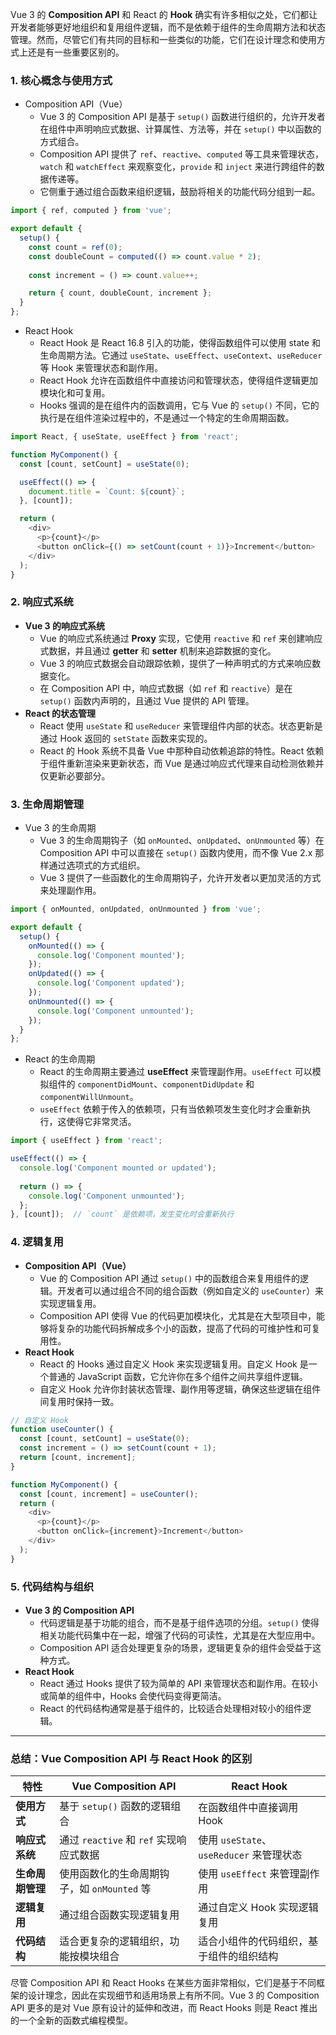 Vue 3 的 **Composition API** 和 React 的 **Hook** 确实有许多相似之处，它们都让开发者能够更好地组织和复用组件逻辑，而不是依赖于组件的生命周期方法和状态管理。然而，尽管它们有共同的目标和一些类似的功能，它们在设计理念和使用方式上还是有一些重要区别的。

### 1. **核心概念与使用方式**

- Composition API（Vue）
  - Vue 3 的 Composition API 是基于 `setup()` 函数进行组织的，允许开发者在组件中声明响应式数据、计算属性、方法等，并在 `setup()` 中以函数的方式组合。
  - Composition API 提供了 `ref`、`reactive`、`computed` 等工具来管理状态，`watch` 和 `watchEffect` 来观察变化，`provide` 和 `inject` 来进行跨组件的数据传递等。
  - 它侧重于通过组合函数来组织逻辑，鼓励将相关的功能代码分组到一起。

```js
import { ref, computed } from 'vue';

export default {
  setup() {
    const count = ref(0);
    const doubleCount = computed(() => count.value * 2);
    
    const increment = () => count.value++;

    return { count, doubleCount, increment };
  }
};
```

- React Hook
  - React Hook 是 React 16.8 引入的功能，使得函数组件可以使用 state 和生命周期方法。它通过 `useState`、`useEffect`、`useContext`、`useReducer` 等 Hook 来管理状态和副作用。
  - React Hook 允许在函数组件中直接访问和管理状态，使得组件逻辑更加模块化和可复用。
  - Hooks 强调的是在组件内的函数调用，它与 Vue 的 `setup()` 不同，它的执行是在组件渲染过程中的，不是通过一个特定的生命周期函数。

```js
import React, { useState, useEffect } from 'react';

function MyComponent() {
  const [count, setCount] = useState(0);

  useEffect(() => {
    document.title = `Count: ${count}`;
  }, [count]);

  return (
    <div>
      <p>{count}</p>
      <button onClick={() => setCount(count + 1)}>Increment</button>
    </div>
  );
}
```

### 2. **响应式系统**

- **Vue 3 的响应式系统**
  - Vue 的响应式系统通过 **Proxy** 实现，它使用 `reactive` 和 `ref` 来创建响应式数据，并且通过 **getter** 和 **setter** 机制来追踪数据的变化。
  - Vue 3 的响应式数据会自动跟踪依赖，提供了一种声明式的方式来响应数据变化。
  - 在 Composition API 中，响应式数据（如 `ref` 和 `reactive`）是在 `setup()` 函数内声明的，且通过 Vue 提供的 API 管理。
- **React 的状态管理**
  - React 使用 `useState` 和 `useReducer` 来管理组件内部的状态。状态更新是通过 Hook 返回的 `setState` 函数来实现的。
  - React 的 Hook 系统不具备 Vue 中那种自动依赖追踪的特性。React 依赖于组件重新渲染来更新状态，而 Vue 是通过响应式代理来自动检测依赖并仅更新必要部分。

### 3. **生命周期管理**

- Vue 3 的生命周期
  - Vue 3 的生命周期钩子（如 `onMounted`、`onUpdated`、`onUnmounted` 等）在 Composition API 中可以直接在 `setup()` 函数内使用，而不像 Vue 2.x 那样通过选项式的方式组织。
  - Vue 3 提供了一些函数化的生命周期钩子，允许开发者以更加灵活的方式来处理副作用。

```js
import { onMounted, onUpdated, onUnmounted } from 'vue';

export default {
  setup() {
    onMounted(() => {
      console.log('Component mounted');
    });
    onUpdated(() => {
      console.log('Component updated');
    });
    onUnmounted(() => {
      console.log('Component unmounted');
    });
  }
};
```

- React 的生命周期
  - React 的生命周期主要通过 **useEffect** 来管理副作用。`useEffect` 可以模拟组件的 `componentDidMount`、`componentDidUpdate` 和 `componentWillUnmount`。
  - `useEffect` 依赖于传入的依赖项，只有当依赖项发生变化时才会重新执行，这使得它非常灵活。

```js
import { useEffect } from 'react';

useEffect(() => {
  console.log('Component mounted or updated');
  
  return () => {
    console.log('Component unmounted');
  };
}, [count]);  // `count` 是依赖项，发生变化时会重新执行
```

### 4. **逻辑复用**

- **Composition API（Vue）**
  - Vue 的 Composition API 通过 `setup()` 中的函数组合来复用组件的逻辑。开发者可以通过组合不同的组合函数（例如自定义的 `useCounter`）来实现逻辑复用。
  - Composition API 使得 Vue 的代码更加模块化，尤其是在大型项目中，能够将复杂的功能代码拆解成多个小的函数，提高了代码的可维护性和可复用性。
- **React Hook**
  - React 的 Hooks 通过自定义 Hook 来实现逻辑复用。自定义 Hook 是一个普通的 JavaScript 函数，它允许你在多个组件之间共享组件逻辑。
  - 自定义 Hook 允许你封装状态管理、副作用等逻辑，确保这些逻辑在组件间复用时保持一致。

```js
// 自定义 Hook
function useCounter() {
  const [count, setCount] = useState(0);
  const increment = () => setCount(count + 1);
  return [count, increment];
}

function MyComponent() {
  const [count, increment] = useCounter();
  return (
    <div>
      <p>{count}</p>
      <button onClick={increment}>Increment</button>
    </div>
  );
}
```

### 5. **代码结构与组织**

- **Vue 3 的 Composition API**
  - 代码逻辑是基于功能的组合，而不是基于组件选项的分组。`setup()` 使得相关功能代码集中在一起，增强了代码的可读性，尤其是在大型应用中。
  - Composition API 适合处理更复杂的场景，逻辑更复杂的组件会受益于这种方式。
- **React Hook**
  - React 通过 Hooks 提供了较为简单的 API 来管理状态和副作用。在较小或简单的组件中，Hooks 会使代码变得更简洁。
  - React 的代码结构通常是基于组件的，比较适合处理相对较小的组件逻辑。

------

### 总结：Vue Composition API 与 React Hook 的区别

| 特性             | Vue Composition API                         | React Hook                               |
| ---------------- | ------------------------------------------- | ---------------------------------------- |
| **使用方式**     | 基于 `setup()` 函数的逻辑组合               | 在函数组件中直接调用 Hook                |
| **响应式系统**   | 通过 `reactive` 和 `ref` 实现响应式数据     | 使用 `useState`、`useReducer` 来管理状态 |
| **生命周期管理** | 使用函数化的生命周期钩子，如 `onMounted` 等 | 使用 `useEffect` 来管理副作用            |
| **逻辑复用**     | 通过组合函数实现逻辑复用                    | 通过自定义 Hook 实现逻辑复用             |
| **代码结构**     | 适合更复杂的逻辑组织，功能按模块组合        | 适合小组件的代码组织，基于组件的组织结构 |

尽管 Composition API 和 React Hooks 在某些方面非常相似，它们是基于不同框架的设计理念，因此在实现细节和适用场景上有所不同。Vue 3 的 Composition API 更多的是对 Vue 原有设计的延伸和改进，而 React Hooks 则是 React 推出的一个全新的函数式编程模型。